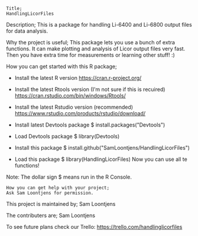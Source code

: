 ```
Title;
HandlingLicorFiles
```

Description;
This is a package for handling Li-6400 and Li-6800 output files for data analysis.

Why the project is useful;
This package lets you use a bunch of extra functions. It can make plotting and analysis of Licor output files very fast. Then you have extra time for measurements or learning other stuff! :)

How you can get started with this R package;
- Install the latest R version                     https://cran.r-project.org/
- Install the latest Rtools version (I'm not sure if this is recuired)               https://cran.rstudio.com/bin/windows/Rtools/
 - Install the latest Rstudio version (recommended)   https://www.rstudio.com/products/rstudio/download/

 - Install latest Devtools package        $ install.packages("Devtools")
 - Load Devtools package                  $ library(Devtools)
 - Install this package                   $ install.github("SamLoontjens/HandlingLicorFiles")
 - Load this package                      $ library(HandlingLicorFiles)
 Now you can use all te functions!

Note: The dollar sign $ means run in the R Console.

```
How you can get help with your project;
Ask Sam Loontjens for permission.
```

This project is maintained by; 
Sam Loontjens

The contributers are;
Sam Loontjens

To see future plans check our Trello:   https://trello.com/handlinglicorfiles

